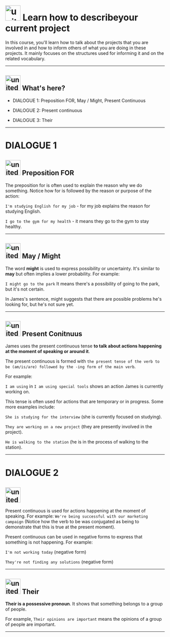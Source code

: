 # <img width="48" height="48" src="https://img.icons8.com/emoji/48/united-kingdom-emoji.png" alt="united-kingdom-emoji"/> Learn how to describeyour current project

In this course, you'll learn how to talk about the projects that you are involved in and how to inform others of what you are doing in these projects. It mainly focuses on the structures used for informing it and on the related vocabulary.

---

## <img width="48" height="48" src="https://img.icons8.com/emoji/48/united-kingdom-emoji.png" alt="united-kingdom-emoji"/> What's here?

- DIALOGUE 1:  Preposition FOR, May / Might, Present Continuous

- DIALOGUE 2: Present continuous

- DIALOGUE 3: Their
  
---

# DIALOGUE 1

## <img width="48" height="48" src="https://img.icons8.com/emoji/48/united-kingdom-emoji.png" alt="united-kingdom-emoji"/> Preposition FOR

The preposition for is often used to explain the reason why we do something. Notice how for is followed by the reason or purpose of the action:

``I'm studying English for my job`` - for my job explains the reason for studying English.

``I go to the gym for my health`` - it means they go to the gym to stay healthy.

---

## <img width="48" height="48" src="https://img.icons8.com/emoji/48/united-kingdom-emoji.png" alt="united-kingdom-emoji"/> May / Might

The word **might** is used to express possibility or uncertainty. It's similar to **may** but often implies a lower probability. For example:

``I might go to the park`` It means there's a possibility of going to the park, but it's not certain.

In James's sentence, might suggests that there are possible problems he's looking for, but he's not sure yet.

---

## <img width="48" height="48" src="https://img.icons8.com/emoji/48/united-kingdom-emoji.png" alt="united-kingdom-emoji"/> Present Conitnuus

James uses the present continuous tense **to talk about actions happening at the moment of speaking or around it**.

The present continuous is formed with ``the present tense of the verb to be (am/is/are) followed by the -ing form of the main verb``. 

For example:

``I am using`` in ``I am using special tools`` shows an action James is currently working on.

This tense is often used for actions that are temporary or in progress. Some more examples include:

``She is studying for the interview`` (she is currently focused on studying).

``They are working on a new project`` (they are presently involved in the project).

``He is walking to the station`` (he is in the process of walking to the station).

---

# DIALOGUE 2

## <img width="48" height="48" src="https://img.icons8.com/emoji/48/united-kingdom-emoji.png" alt="united-kingdom-emoji"/>

Present continuous is used for actions happening at the moment of speaking. For example: ``We're being successful with our marketing campaign`` (Notice how the verb to be was conjugated as being to demonstrate that this is true at the present moment).

Present continuous can be used in negative forms to express that something is not happening. For example:

``I'm not working today`` (negative form)

``They're not finding any solutions`` (negative form)


---

## <img width="48" height="48" src="https://img.icons8.com/emoji/48/united-kingdom-emoji.png" alt="united-kingdom-emoji"/> Their

**Their is a possessive pronoun**. It shows that something belongs to a group of people.

For example, ``Their opinions are important`` means the opinions of a group of people are important.

---
